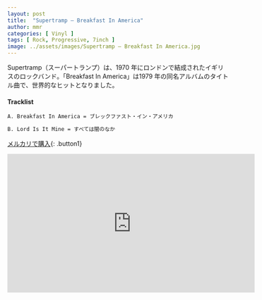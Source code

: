 ```yaml
---
layout: post
title:  "Supertramp – Breakfast In America"
author: mmr
categories: [ Vinyl ]
tags: [ Rock, Progressive, 7inch ]
image: ../assets/images/Supertramp – Breakfast In America.jpg
---
```


Supertramp（スーパートランプ）は、1970 年にロンドンで結成されたイギリスのロックバンド。「Breakfast In America」は1979 年の同名アルバムのタイトル曲で、世界的なヒットとなりました。

#### Tracklist
```md
A. Breakfast In America = ブレックファスト・イン・アメリカ

B. Lord Is It Mine = すべては闇のなか
```

[メルカリで購入](https://jp.mercari.com/item/m63119040399?afid=6142608987){: .button1}

<iframe width="560" height="315" src="https://www.youtube.com/embed/3YQb-0P320s?si=Pti7lkfhU-9FRlr3" title="YouTube video player" frameborder="0" allow="accelerometer; autoplay; clipboard-write; encrypted-media; gyroscope; picture-in-picture; web-share" referrerpolicy="strict-origin-when-cross-origin" allowfullscreen></iframe>